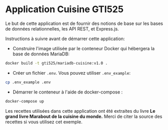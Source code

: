 # Application Cuisine GTI525

Le but de cette application est de fournir des notions de base sur les bases de données relationnelles, 
les API REST, et Express.js.

Instructions à suivre avant de démarrer cette application:
* Construire l'image utilisée par le conteneur Docker qui hébergera la base de données MariaDB:
```bash
docker build -t gti525/mariadb-cuisine:v1.0 .
``` 

* Créer un fichier `.env`. Vous pouvez utiliser `.env_example`:
```bash
cp .env_example .env
``` 

* Démarrer le conteneur à l'aide de docker-compose :
```bash
docker-compose up
``` 

Les recettes utilisées dans cette application ont été extraites du livre **Le grand livre Marabout 
de la cuisine du monde.** Merci de citer la source des recettes si vous utilisez cet exemple.
